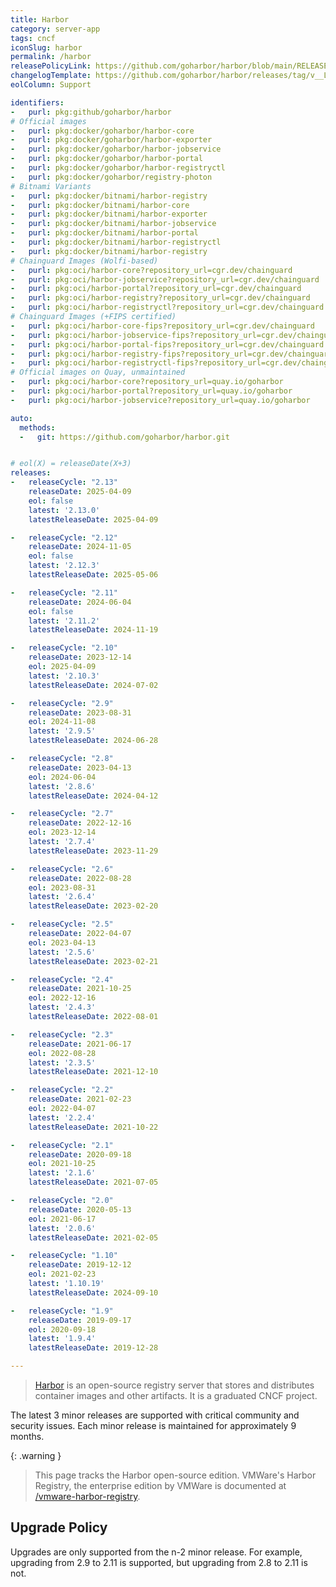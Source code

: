 ```yaml
---
title: Harbor
category: server-app
tags: cncf
iconSlug: harbor
permalink: /harbor
releasePolicyLink: https://github.com/goharbor/harbor/blob/main/RELEASES.md
changelogTemplate: https://github.com/goharbor/harbor/releases/tag/v__LATEST__
eolColumn: Support

identifiers:
-   purl: pkg:github/goharbor/harbor
# Official images
-   purl: pkg:docker/goharbor/harbor-core
-   purl: pkg:docker/goharbor/harbor-exporter
-   purl: pkg:docker/goharbor/harbor-jobservice
-   purl: pkg:docker/goharbor/harbor-portal
-   purl: pkg:docker/goharbor/harbor-registryctl
-   purl: pkg:docker/goharbor/registry-photon
# Bitnami Variants
-   purl: pkg:docker/bitnami/harbor-registry
-   purl: pkg:docker/bitnami/harbor-core
-   purl: pkg:docker/bitnami/harbor-exporter
-   purl: pkg:docker/bitnami/harbor-jobservice
-   purl: pkg:docker/bitnami/harbor-portal
-   purl: pkg:docker/bitnami/harbor-registryctl
-   purl: pkg:docker/bitnami/harbor-registry
# Chainguard Images (Wolfi-based)
-   purl: pkg:oci/harbor-core?repository_url=cgr.dev/chainguard
-   purl: pkg:oci/harbor-jobservice?repository_url=cgr.dev/chainguard
-   purl: pkg:oci/harbor-portal?repository_url=cgr.dev/chainguard
-   purl: pkg:oci/harbor-registry?repository_url=cgr.dev/chainguard
-   purl: pkg:oci/harbor-registryctl?repository_url=cgr.dev/chainguard
# Chainguard Images (+FIPS certified)
-   purl: pkg:oci/harbor-core-fips?repository_url=cgr.dev/chainguard
-   purl: pkg:oci/harbor-jobservice-fips?repository_url=cgr.dev/chainguard
-   purl: pkg:oci/harbor-portal-fips?repository_url=cgr.dev/chainguard
-   purl: pkg:oci/harbor-registry-fips?repository_url=cgr.dev/chainguard
-   purl: pkg:oci/harbor-registryctl-fips?repository_url=cgr.dev/chainguard
# Official images on Quay, unmaintained
-   purl: pkg:oci/harbor-core?repository_url=quay.io/goharbor
-   purl: pkg:oci/harbor-portal?repository_url=quay.io/goharbor
-   purl: pkg:oci/harbor-jobservice?repository_url=quay.io/goharbor

auto:
  methods:
  -   git: https://github.com/goharbor/harbor.git


# eol(X) = releaseDate(X+3)
releases:
-   releaseCycle: "2.13"
    releaseDate: 2025-04-09
    eol: false
    latest: '2.13.0'
    latestReleaseDate: 2025-04-09

-   releaseCycle: "2.12"
    releaseDate: 2024-11-05
    eol: false
    latest: '2.12.3'
    latestReleaseDate: 2025-05-06

-   releaseCycle: "2.11"
    releaseDate: 2024-06-04
    eol: false
    latest: '2.11.2'
    latestReleaseDate: 2024-11-19

-   releaseCycle: "2.10"
    releaseDate: 2023-12-14
    eol: 2025-04-09
    latest: '2.10.3'
    latestReleaseDate: 2024-07-02

-   releaseCycle: "2.9"
    releaseDate: 2023-08-31
    eol: 2024-11-08
    latest: '2.9.5'
    latestReleaseDate: 2024-06-28

-   releaseCycle: "2.8"
    releaseDate: 2023-04-13
    eol: 2024-06-04
    latest: '2.8.6'
    latestReleaseDate: 2024-04-12

-   releaseCycle: "2.7"
    releaseDate: 2022-12-16
    eol: 2023-12-14
    latest: '2.7.4'
    latestReleaseDate: 2023-11-29

-   releaseCycle: "2.6"
    releaseDate: 2022-08-28
    eol: 2023-08-31
    latest: '2.6.4'
    latestReleaseDate: 2023-02-20

-   releaseCycle: "2.5"
    releaseDate: 2022-04-07
    eol: 2023-04-13
    latest: '2.5.6'
    latestReleaseDate: 2023-02-21

-   releaseCycle: "2.4"
    releaseDate: 2021-10-25
    eol: 2022-12-16
    latest: '2.4.3'
    latestReleaseDate: 2022-08-01

-   releaseCycle: "2.3"
    releaseDate: 2021-06-17
    eol: 2022-08-28
    latest: '2.3.5'
    latestReleaseDate: 2021-12-10

-   releaseCycle: "2.2"
    releaseDate: 2021-02-23
    eol: 2022-04-07
    latest: '2.2.4'
    latestReleaseDate: 2021-10-22

-   releaseCycle: "2.1"
    releaseDate: 2020-09-18
    eol: 2021-10-25
    latest: '2.1.6'
    latestReleaseDate: 2021-07-05

-   releaseCycle: "2.0"
    releaseDate: 2020-05-13
    eol: 2021-06-17
    latest: '2.0.6'
    latestReleaseDate: 2021-02-05

-   releaseCycle: "1.10"
    releaseDate: 2019-12-12
    eol: 2021-02-23
    latest: '1.10.19'
    latestReleaseDate: 2024-09-10

-   releaseCycle: "1.9"
    releaseDate: 2019-09-17
    eol: 2020-09-18
    latest: '1.9.4'
    latestReleaseDate: 2019-12-28

---
```


> [Harbor](https://goharbor.io/) is an open-source registry server that stores and distributes
> container images and other artifacts. It is a graduated CNCF project.

The latest 3 minor releases are supported with critical community and security issues. Each minor release is maintained for approximately 9 months.

{: .warning }
> This page tracks the Harbor open-source edition. VMWare's Harbor Registry, the enterprise
> edition by VMWare is documented at [/vmware-harbor-registry](/vmware-harbor-registry).

## Upgrade Policy

Upgrades are only supported from the n-2 minor release. For example, upgrading from 2.9 to 2.11 is supported, but upgrading from 2.8 to 2.11 is not.
